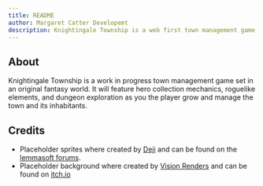 ```yaml
---
title: README
author: Margaret Catter Developemt
description: Knightingale Township is a web first town management game with hero collection & roguelike dungeon explortation with collected heroes.
---
```


## About

Knightingale Township is a work in progress town management game set in an original fantasy world. It will feature hero collection mechanics, roguelike elements, and dungeon exploration as you the player grow and manage the town and its inhabitants.

## Credits

- Placeholder sprites where created by [Deji](https://dejinyucu.itch.io/) and can be found on the [lemmasoft forums](https://lemmasoft.renai.us/forums/viewtopic.php?t=29421).
- Placeholder background where created by [Vision Renders](https://twitter.com/Vision_Renders) and can be found on [itch.io](https://vision-renders.itch.io/)
